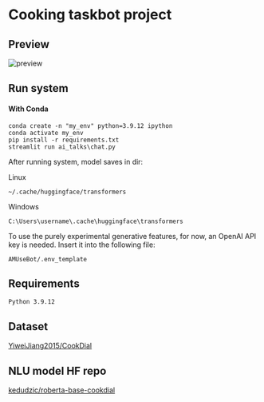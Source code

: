 # Cooking taskbot project

## Preview

![preview](https://github.com/sknera/AMUseBot/blob/utterance_paraphrasing/output.gif)

## Run system

#### With Conda
    
    conda create -n "my_env" python=3.9.12 ipython
    conda activate my_env
    pip install -r requirements.txt
    streamlit run ai_talks\chat.py

After running system, model saves in dir:

Linux

    ~/.cache/huggingface/transformers

Windows

    C:\Users\username\.cache\huggingface\transformers

To use the purely experimental generative features, for now, an OpenAI API key is needed. Insert it into the following file:

    AMUseBot/.env_template
    
## Requirements

    Python 3.9.12

## Dataset

[YiweiJiang2015/CookDial](https://github.com/YiweiJiang2015/CookDial)

## NLU model HF repo

[kedudzic/roberta-base-cookdial](https://huggingface.co/AMUseBot/roberta-base-cookdial-v1_1)
